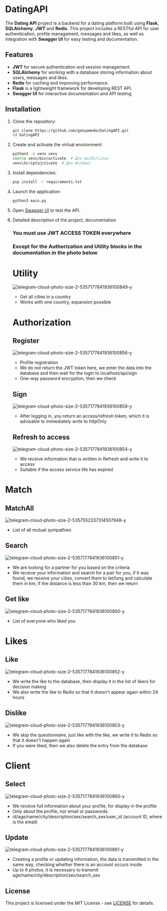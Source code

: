 # DatingAPI

The **Dating API** project is a backend for a dating platform built using **Flask**, **SQLAlchemy**, **JWT** and **Redis**. This project includes a RESTful API for user authentication, profile management, messages and likes, as well as integration with **Swagger UI** for easy testing and documentation.

## Features

- **JWT** for secure authentication and session management.
- **SQLAlchemy** for working with a database storing information about users, messages and likes.
- **Redis** for caching and improving performance.
- **Flask** is a lightweight framework for developing REST API.
- **Swagger UI** for interactive documentation and API testing.

## Installation

1. Clone the repository:

   ```bash
   git clone https://github.com/ganyamede/DatingAPI.git
   cd DatingAPI
   ```

2. Create and activate the virtual environment:
   ```bash
   python3 -m venv venv
   source venv/bin/activate  # Для macOS/Linux
   venv\Scriptsctivate  # Для Windows
   ```

3. Install dependencies:

   ```bash
   pip install -r requirements.txt
   ```

4. Launch the application:

   ```bash
   python3 main.py
   ```

5. Open [Swagger UI](http://localhost/apidocs) to test the API.


6. Detailed description of the project, documentation
   
   ### You must use JWT ACCESS TOKEN everywhere 
   ### Except for the Authorization and Utility blocks in the documentation in the photo below

   # Utility
   ![telegram-cloud-photo-size-2-5357177841936100849-y](https://github.com/user-attachments/assets/8fa4ae21-516b-4898-82d5-97c9978d3576)

   - Get all cities in a country
   - Works with one country, expansion possible

   # Authorization
     ## Register
     ![telegram-cloud-photo-size-2-5357177841936100856-y](https://github.com/user-attachments/assets/cf716d3c-c07a-4635-bbd3-f8101769a347)
   
     - Profile registration
     - We do not return the JWT token here, we enter the data into the database and then wait for the login to localhost/api/sign
     - One-way password encryption, then we check
  
     ## Sign
     ![telegram-cloud-photo-size-2-5357177841936100859-y](https://github.com/user-attachments/assets/2772f20e-7858-4c85-84d7-65e3ea4c64f8)

     - After logging in, you return an access/refresh token, which it is advisable to immediately write to httpOnly

     ## Refresh to access
     ![telegram-cloud-photo-size-2-5357177841936100854-y](https://github.com/user-attachments/assets/f87bc240-e602-4940-a3c9-69adad4bcb42)

     - We receive information that is written in Refresh and write it to access
     - Suitable if the access service life has expired
  
  # Match
   ## MatchAll
   ![telegram-cloud-photo-size-2-5357552337314507948-y](https://github.com/user-attachments/assets/9c5f905c-4811-49b9-9b5f-64e79dc49be3)

   - List of all mutual sympathies

   ## Search
   ![telegram-cloud-photo-size-2-5357177841936100851-y](https://github.com/user-attachments/assets/ed6ffe8c-2af2-446f-8a84-82b61e532927)

   - We are looking for a partner for you based on the criteria
   - We receive your information and search for a pair for you, if it was found, we receive your cities, convert them to lat/long and calculate them in km, if the distance is less than 30 km, then we return

   ## Get like
   ![telegram-cloud-photo-size-2-5357177841936100850-y](https://github.com/user-attachments/assets/95e88648-9f97-4224-9e94-1ff9edca4511)

   - List of everyone who liked you

  # Likes
   ## Like
   ![telegram-cloud-photo-size-2-5357177841936100852-y](https://github.com/user-attachments/assets/bdf59b71-7b10-4fcd-b4ea-0242d130cfb2)
   
   - We write the like to the database, then display it in the list of likers for decision making
   - We also write the like to Redis so that it doesn't appear again within 24 hours

   ## Dislike
   ![telegram-cloud-photo-size-2-5357177841936100853-y](https://github.com/user-attachments/assets/c6bb8088-20f9-4f4f-8e86-917993076f87)

   - We skip the questionnaire, just like with the like, we write it to Redis so that it doesn't happen again
   - If you were liked, then we also delete the entry from the database

  # Client
   ## Select
   ![telegram-cloud-photo-size-2-5357177841936100860-y](https://github.com/user-attachments/assets/b3f83deb-3f48-42c3-ac07-dd22555251f7)

   - We receive full information about your profile, for display in the profile
   - Only about the profile, not email or passwords.
   - id/age/name/city/description/sex/search_sex/user_id (account ID, where is the email)

   ## Update
   ![telegram-cloud-photo-size-2-5357177841936100861-y](https://github.com/user-attachments/assets/8295c412-3f52-4861-8efc-30ecaf3620fc)

   - Creating a profile or updating information, the data is transmitted in the same way, checking whether there is an account occurs inside
   - Up to 6 photos, it is necessary to transmit age/name/city/description/sex/search_sex

  


   

## License

This project is licensed under the MIT License - see [LICENSE](LICENSE) for details.
